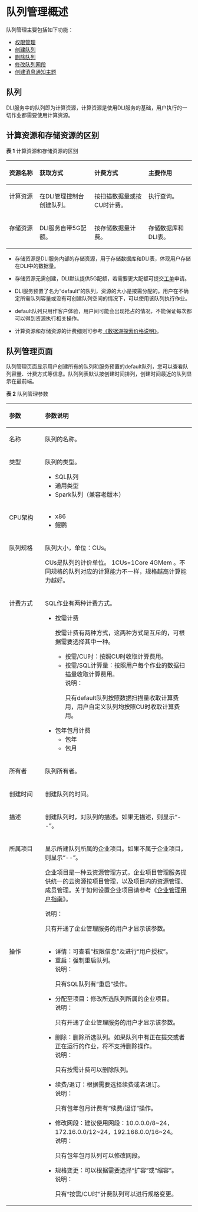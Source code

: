 # 队列管理概述<a name="dli_01_0402"></a>

队列管理主要包括如下功能：

-   [权限管理](队列权限管理.md)
-   [创建队列](创建队列.md)
-   [删除队列](删除队列.md)
-   [修改队列网段](修改队列网段.md)
-   [创建消息通知主题](创建消息通知主题.md)

## 队列<a name="section16492487104553"></a>

DLI服务中的队列即为计算资源，计算资源是使用DLI服务的基础，用户执行的一切作业都需要使用计算资源。

## 计算资源和存储资源的区别<a name="section66774108144246"></a>

**表 1**  计算资源和存储资源的区别

<a name="table39473009144323"></a>
<table><thead align="left"><tr id="row26937981144323"><th class="cellrowborder" valign="top" width="16.351635163516352%" id="mcps1.2.5.1.1"><p id="p41999873144323"><a name="p41999873144323"></a><a name="p41999873144323"></a>资源名称</p>
</th>
<th class="cellrowborder" valign="top" width="29.572957295729573%" id="mcps1.2.5.1.2"><p id="p46546578144323"><a name="p46546578144323"></a><a name="p46546578144323"></a>获取方式</p>
</th>
<th class="cellrowborder" valign="top" width="29.072907290729074%" id="mcps1.2.5.1.3"><p id="p12176512144323"><a name="p12176512144323"></a><a name="p12176512144323"></a>计费方式</p>
</th>
<th class="cellrowborder" valign="top" width="25.002500250025%" id="mcps1.2.5.1.4"><p id="p46773426144323"><a name="p46773426144323"></a><a name="p46773426144323"></a>主要作用</p>
</th>
</tr>
</thead>
<tbody><tr id="row6525212144323"><td class="cellrowborder" valign="top" width="16.351635163516352%" headers="mcps1.2.5.1.1 "><p id="p58780201144323"><a name="p58780201144323"></a><a name="p58780201144323"></a>计算资源</p>
</td>
<td class="cellrowborder" valign="top" width="29.572957295729573%" headers="mcps1.2.5.1.2 "><p id="p63575830144323"><a name="p63575830144323"></a><a name="p63575830144323"></a>在DLI管理控制台创建队列。</p>
</td>
<td class="cellrowborder" valign="top" width="29.072907290729074%" headers="mcps1.2.5.1.3 "><p id="p49368587144323"><a name="p49368587144323"></a><a name="p49368587144323"></a>按扫描数据量或按CU时计费。</p>
</td>
<td class="cellrowborder" valign="top" width="25.002500250025%" headers="mcps1.2.5.1.4 "><p id="p39432625144323"><a name="p39432625144323"></a><a name="p39432625144323"></a>执行查询。</p>
</td>
</tr>
<tr id="row23790255144323"><td class="cellrowborder" valign="top" width="16.351635163516352%" headers="mcps1.2.5.1.1 "><p id="p47962534144323"><a name="p47962534144323"></a><a name="p47962534144323"></a>存储资源</p>
</td>
<td class="cellrowborder" valign="top" width="29.572957295729573%" headers="mcps1.2.5.1.2 "><p id="p59760008144323"><a name="p59760008144323"></a><a name="p59760008144323"></a>DLI服务自带5G配额。</p>
</td>
<td class="cellrowborder" valign="top" width="29.072907290729074%" headers="mcps1.2.5.1.3 "><p id="p8722495144323"><a name="p8722495144323"></a><a name="p8722495144323"></a>按存储数据量计费。</p>
</td>
<td class="cellrowborder" valign="top" width="25.002500250025%" headers="mcps1.2.5.1.4 "><p id="p35433523144323"><a name="p35433523144323"></a><a name="p35433523144323"></a>存储数据库和DLI表。</p>
</td>
</tr>
</tbody>
</table>

-   存储资源是DLI服务内部的存储资源，用于存储数据库和DLI表，体现用户存储在DLI中的数据量。
-   存储资源无需创建，DLI默认提供5G配额，若需要更大配额可提交[工单](https://console.huaweicloud.com/ticket/?region=cn-north-4&locale=zh-cn#/ticketindex/serviceTickets)申请。
-   DLI服务预置了名为“default“的队列，资源的大小是按需分配的。用户在不确定所需队列容量或没有可创建队列空间的情况下，可以使用该队列执行作业。

-   default队列只用作客户体验，用户间可能会出现抢占的情况，不能保证每次都可以得到资源执行相关操作。
-   计算资源和存储资源的计费细则可参考[《数据湖探索价格说明》](https://support.huaweicloud.com/price-dli/dli_06_0000.html)。 

## 队列管理页面<a name="section1616314111518"></a>

队列管理页面显示用户创建所有的队列和服务预置的default队列，您可以查看队列容量、计费方式等信息。队列列表默认按创建时间排列，创建时间最近的队列显示在最前端。

**表 2**  队列管理参数

<a name="table3950169215120"></a>
<table><thead align="left"><tr id="row2555468715120"><th class="cellrowborder" valign="top" width="19.35%" id="mcps1.2.3.1.1"><p id="p4021197415120"><a name="p4021197415120"></a><a name="p4021197415120"></a>参数</p>
</th>
<th class="cellrowborder" valign="top" width="80.65%" id="mcps1.2.3.1.2"><p id="p3594448915120"><a name="p3594448915120"></a><a name="p3594448915120"></a>参数说明</p>
</th>
</tr>
</thead>
<tbody><tr id="row3455164213274"><td class="cellrowborder" valign="top" width="19.35%" headers="mcps1.2.3.1.1 "><p id="p17456154272716"><a name="p17456154272716"></a><a name="p17456154272716"></a>名称</p>
</td>
<td class="cellrowborder" valign="top" width="80.65%" headers="mcps1.2.3.1.2 "><p id="p11456942152713"><a name="p11456942152713"></a><a name="p11456942152713"></a>队列的名称。</p>
</td>
</tr>
<tr id="row876313592913"><td class="cellrowborder" valign="top" width="19.35%" headers="mcps1.2.3.1.1 "><p id="p1876445911919"><a name="p1876445911919"></a><a name="p1876445911919"></a>类型</p>
</td>
<td class="cellrowborder" valign="top" width="80.65%" headers="mcps1.2.3.1.2 "><p id="p176465917919"><a name="p176465917919"></a><a name="p176465917919"></a>队列的类型。</p>
<a name="ul1598612631018"></a><a name="ul1598612631018"></a><ul id="ul1598612631018"><li>SQL队列</li><li>通用类型</li><li>Spark队列（兼容老版本）</li></ul>
</td>
</tr>
<tr id="row14115125020108"><td class="cellrowborder" valign="top" width="19.35%" headers="mcps1.2.3.1.1 "><p id="p7115125010104"><a name="p7115125010104"></a><a name="p7115125010104"></a>CPU架构</p>
</td>
<td class="cellrowborder" valign="top" width="80.65%" headers="mcps1.2.3.1.2 "><a name="ul1234221191111"></a><a name="ul1234221191111"></a><ul id="ul1234221191111"><li>x86</li><li>鲲鹏</li></ul>
</td>
</tr>
<tr id="row46758327132"><td class="cellrowborder" valign="top" width="19.35%" headers="mcps1.2.3.1.1 "><p id="p16413434141957"><a name="p16413434141957"></a><a name="p16413434141957"></a>队列规格</p>
</td>
<td class="cellrowborder" valign="top" width="80.65%" headers="mcps1.2.3.1.2 "><p id="p1066329135619"><a name="p1066329135619"></a><a name="p1066329135619"></a>队列大小，单位：CUs。</p>
<p id="p54419740141957"><a name="p54419740141957"></a><a name="p54419740141957"></a>CUs是队列的计价单位。 1CUs=1Core 4GMem 。不同规格的队列对应的计算能力不一样，规格越高计算能力越好。</p>
</td>
</tr>
<tr id="row32873162171713"><td class="cellrowborder" valign="top" width="19.35%" headers="mcps1.2.3.1.1 "><p id="p45480448171713"><a name="p45480448171713"></a><a name="p45480448171713"></a>计费方式</p>
</td>
<td class="cellrowborder" valign="top" width="80.65%" headers="mcps1.2.3.1.2 "><p id="p179523319617"><a name="p179523319617"></a><a name="p179523319617"></a>SQL作业有两种计费方式。</p>
<a name="ul138096417615"></a><a name="ul138096417615"></a><ul id="ul138096417615"><li>按需计费<p id="p1167797175712"><a name="p1167797175712"></a><a name="p1167797175712"></a>按需计费有两种方式，这两种方式是互斥的，可根据需要选择其中一种。</p>
<a name="ul17611491467"></a><a name="ul17611491467"></a><ul id="ul17611491467"><li>按需/CU时：按照CU时收取计算费用。</li><li>按需/SQL计算量：按照用户每个作业的数据扫描量收取计算费用。<div class="note" id="note36164916613"><a name="note36164916613"></a><a name="note36164916613"></a><span class="notetitle"> 说明： </span><div class="notebody"><p id="p4884914610"><a name="p4884914610"></a><a name="p4884914610"></a>只有default队列按照数据扫描量收取计算费用，用户自定义队列均按照CU时收取计算费用。</p>
</div></div>
</li></ul>
</li><li>包年包月计费<a name="ul7886142111570"></a><a name="ul7886142111570"></a><ul id="ul7886142111570"><li>包年</li><li>包月</li></ul>
</li></ul>
</td>
</tr>
<tr id="row31011923151038"><td class="cellrowborder" valign="top" width="19.35%" headers="mcps1.2.3.1.1 "><p id="p10671857151038"><a name="p10671857151038"></a><a name="p10671857151038"></a>所有者</p>
</td>
<td class="cellrowborder" valign="top" width="80.65%" headers="mcps1.2.3.1.2 "><p id="p89431923510"><a name="p89431923510"></a><a name="p89431923510"></a>队列所有者。</p>
</td>
</tr>
<tr id="row36301606171658"><td class="cellrowborder" valign="top" width="19.35%" headers="mcps1.2.3.1.1 "><p id="p14394959151048"><a name="p14394959151048"></a><a name="p14394959151048"></a>创建时间</p>
</td>
<td class="cellrowborder" valign="top" width="80.65%" headers="mcps1.2.3.1.2 "><p id="p51238775151048"><a name="p51238775151048"></a><a name="p51238775151048"></a>创建队列的时间。</p>
</td>
</tr>
<tr id="row6424839516213"><td class="cellrowborder" valign="top" width="19.35%" headers="mcps1.2.3.1.1 "><p id="p50569641162134"><a name="p50569641162134"></a><a name="p50569641162134"></a>描述</p>
</td>
<td class="cellrowborder" valign="top" width="80.65%" headers="mcps1.2.3.1.2 "><p id="p18910361162145"><a name="p18910361162145"></a><a name="p18910361162145"></a>创建队列时，对队列的描述。如果无描述，则显示“--”。</p>
</td>
</tr>
<tr id="row911162819515"><td class="cellrowborder" valign="top" width="19.35%" headers="mcps1.2.3.1.1 "><p id="p11111132814519"><a name="p11111132814519"></a><a name="p11111132814519"></a>所属项目</p>
</td>
<td class="cellrowborder" valign="top" width="80.65%" headers="mcps1.2.3.1.2 "><p id="p197403611524"><a name="p197403611524"></a><a name="p197403611524"></a>显示所建队列所属的企业项目。如果不属于企业项目，则显示“--”。</p>
<p id="p101111128145113"><a name="p101111128145113"></a><a name="p101111128145113"></a>企业项目是一种云资源管理方式，企业项目管理服务提供统一的云资源按项目管理，以及项目内的资源管理、成员管理。关于如何设置企业项目请参考《<a href="https://support.huaweicloud.com/usermanual-em/zh-cn_topic_0108763975.html" target="_blank" rel="noopener noreferrer">企业管理用户指南</a>》。</p>
<div class="note" id="note1358194815815"><a name="note1358194815815"></a><a name="note1358194815815"></a><span class="notetitle"> 说明： </span><div class="notebody"><p id="p16581348175819"><a name="p16581348175819"></a><a name="p16581348175819"></a>只有开通了企业管理服务的用户才显示该参数。</p>
</div></div>
</td>
</tr>
<tr id="row1662880815250"><td class="cellrowborder" valign="top" width="19.35%" headers="mcps1.2.3.1.1 "><p id="p475621615250"><a name="p475621615250"></a><a name="p475621615250"></a>操作</p>
</td>
<td class="cellrowborder" valign="top" width="80.65%" headers="mcps1.2.3.1.2 "><a name="ul15800707615"></a><a name="ul15800707615"></a><ul id="ul15800707615"><li>详情：可查看“权限信息”及进行“用户授权”。</li><li>重启：强制重启队列。<div class="note" id="note843319572519"><a name="note843319572519"></a><a name="note843319572519"></a><span class="notetitle"> 说明： </span><div class="notebody"><p id="p12443185714520"><a name="p12443185714520"></a><a name="p12443185714520"></a>只有SQL队列有“重启”操作。</p>
</div></div>
</li><li>分配至项目：修改所选队列所属的企业项目。<div class="note" id="note98048571133"><a name="note98048571133"></a><a name="note98048571133"></a><span class="notetitle"> 说明： </span><div class="notebody"><p id="p19804657131310"><a name="p19804657131310"></a><a name="p19804657131310"></a>只有开通了企业管理服务的用户才显示该参数。</p>
</div></div>
</li><li>删除：删除所选队列。如果队列中有正在提交或者正在运行的作业，将不支持删除操作。<div class="note" id="note1399753019354"><a name="note1399753019354"></a><a name="note1399753019354"></a><span class="notetitle"> 说明： </span><div class="notebody"><p id="p8111531133517"><a name="p8111531133517"></a><a name="p8111531133517"></a>只有按需计费可以删除队列。</p>
</div></div>
</li><li>续费/退订：根据需要选择续费或者退订。<div class="note" id="note85628275377"><a name="note85628275377"></a><a name="note85628275377"></a><span class="notetitle"> 说明： </span><div class="notebody"><p id="p1556352753715"><a name="p1556352753715"></a><a name="p1556352753715"></a>只有包年包月计费有“续费/退订”操作。</p>
</div></div>
</li><li>修改网段：建议使用网段：10.0.0.0/8~24，172.16.0.0/12~24，192.168.0.0/16~24。<div class="note" id="note410524323916"><a name="note410524323916"></a><a name="note410524323916"></a><span class="notetitle"> 说明： </span><div class="notebody"><p id="p16648521142112"><a name="p16648521142112"></a><a name="p16648521142112"></a>只有包年包月队列可以修改网段。</p>
</div></div>
</li><li>规格变更：可以根据需要选择“扩容”或“缩容”。<div class="note" id="note518655111119"><a name="note518655111119"></a><a name="note518655111119"></a><span class="notetitle"> 说明： </span><div class="notebody"><p id="p92071651181112"><a name="p92071651181112"></a><a name="p92071651181112"></a>只有“按需/CU时”计费队列可以进行规格变更。</p>
</div></div>
</li></ul>
</td>
</tr>
</tbody>
</table>

